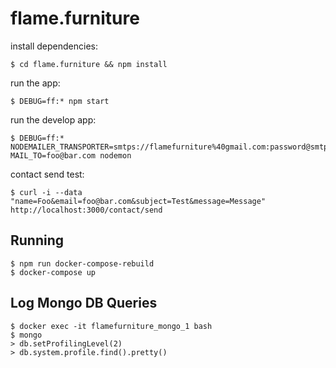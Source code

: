 flame.furniture
===============

install dependencies:

    $ cd flame.furniture && npm install

run the app:

    $ DEBUG=ff:* npm start

run the develop app:

    $ DEBUG=ff:* NODEMAILER_TRANSPORTER=smtps://flamefurniture%40gmail.com:password@smtp.gmail.com MAIL_TO=foo@bar.com nodemon

contact send test:

    $ curl -i --data "name=Foo&email=foo@bar.com&subject=Test&message=Message" http://localhost:3000/contact/send

Running
-------

    $ npm run docker-compose-rebuild
    $ docker-compose up

Log Mongo DB Queries
-----------------

    $ docker exec -it flamefurniture_mongo_1 bash
    $ mongo
    > db.setProfilingLevel(2)
    > db.system.profile.find().pretty()
